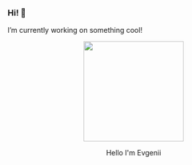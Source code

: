 ### Hi! 👋
I’m currently working on something cool!

<div align="center">
<img src="https://octodex.github.com/images/inspectocat.jpg" width="200">
<p>Hello I'm Evgenii </p>
</div>
